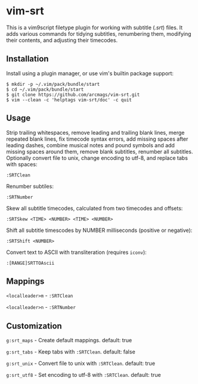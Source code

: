 # vim-srt

This is a vim9script filetype plugin for working with subtitle (*.srt*) files.
It adds various commands for tidying subtitles, renumbering them, modifying
their contents, and adjusting their timecodes.

## Installation
Install using a plugin manager, or use vim's builtin package support:

    $ mkdir -p ~/.vim/pack/bundle/start
    $ cd ~/.vim/pack/bundle/start
    $ git clone https://github.com/arcmags/vim-srt.git
    $ vim --clean -c 'helptags vim-srt/doc' -c quit

## Usage

Strip trailing whitespaces, remove leading and trailing blank lines, merge
repeated blank lines, fix timecode syntax errors, add missing spaces after
leading dashes, combine musical notes and pound symbols and add missing spaces
around them, remove blank subtitles, renumber all subtitles. Optionally convert
file to unix, change encoding to utf-8, and replace tabs with spaces:

    :SRTClean

Renumber subtiles:

    :SRTNumber

Skew all subtitle timecodes, calculated from two timecodes and offsets:

    :SRTSkew <TIME> <NUMBER> <TIME> <NUMBER>

Shift all subtitle timescodes by NUMBER milliseconds (positive or negative):

    :SRTShift <NUMBER>

Convert text to ASCII with transliteration (requires `iconv`):

    :[RANGE]SRTTOAscii

## Mappings

`<localleader>m` - `:SRTClean`

`<localleader>n` - `:SRTNumber`

## Customization

`g:srt_maps` -  Create default mappings. default: true

`g:srt_tabs` - Keep tabs with `:SRTClean`. default: false

`g:srt_unix` - Convert file to unix with `:SRTClean`. default: true

`g:srt_utf8` - Set encoding to utf-8 with `:SRTClean`. default: true
